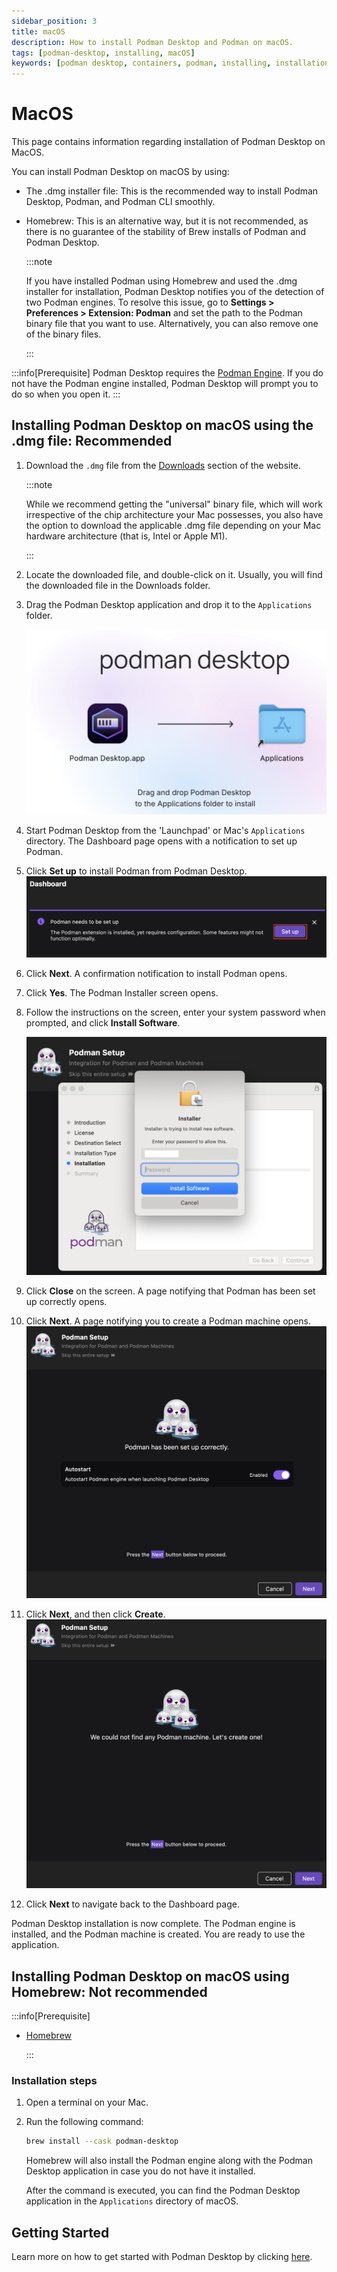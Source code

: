 ```yaml
---
sidebar_position: 3
title: macOS
description: How to install Podman Desktop and Podman on macOS.
tags: [podman-desktop, installing, macOS]
keywords: [podman desktop, containers, podman, installing, installation, macOS]
---
```


# MacOS

This page contains information regarding installation of Podman Desktop on MacOS.

You can install Podman Desktop on macOS by using:

- The .dmg installer file: This is the recommended way to install Podman Desktop, Podman, and Podman CLI smoothly.
- Homebrew: This is an alternative way, but it is not recommended, as there is no guarantee of the stability of Brew installs of Podman and Podman Desktop.

  :::note

  If you have installed Podman using Homebrew and used the .dmg installer for installation, Podman Desktop notifies you of the detection of two Podman engines. To resolve this issue, go to **Settings > Preferences > Extension: Podman** and set the path to the Podman binary file that you want to use. Alternatively, you can also remove one of the binary files.

  :::

:::info[Prerequisite]
Podman Desktop requires the [Podman Engine](https://docs.podman.io/en/latest/index.html). If you do not have the Podman engine installed, Podman Desktop will prompt you to do so when you open it.
:::

## Installing Podman Desktop on macOS using the .dmg file: Recommended

1. Download the `.dmg` file from the [Downloads](/downloads/macos) section of the website.

   :::note

   While we recommend getting the "universal" binary file, which will work irrespective of the chip architecture your Mac possesses, you also have the option to download the applicable .dmg file depending on your Mac hardware architecture (that is, Intel or Apple M1).

   :::

1. Locate the downloaded file, and double-click on it. Usually, you will find the downloaded file in the Downloads folder.

1. Drag the Podman Desktop application and drop it to the `Applications` folder.

   ![drag and drop the Podman Desktop application](img/click-and-drag.png)

1. Start Podman Desktop from the 'Launchpad' or Mac's `Applications` directory. The Dashboard page opens with a notification to set up Podman.

1. Click **Set up** to install Podman from Podman Desktop.
   ![set up button](img/podman-set-up-button.png)

1. Click **Next**. A confirmation notification to install Podman opens.
1. Click **Yes**. The Podman Installer screen opens.
1. Follow the instructions on the screen, enter your system password when prompted, and click **Install Software**.

   ![system password to install Podman](img/system-password.png)

1. Click **Close** on the screen. A page notifying that Podman has been set up correctly opens.
1. Click **Next**. A page notifying you to create a Podman machine opens.
   ![podman installed correctly notification](img/podman-installed-successfully.png)
1. Click **Next**, and then click **Create**.
   ![notification to create a podman machine](img/notification-to-create-podman-machine.png)
1. Click **Next** to navigate back to the Dashboard page.

Podman Desktop installation is now complete. The Podman engine is installed, and the Podman machine is created. You are ready to use the application.

## Installing Podman Desktop on macOS using Homebrew: Not recommended

:::info[Prerequisite]

- [Homebrew](https://brew.sh/)

  :::

### Installation steps

1. Open a terminal on your Mac.
2. Run the following command:

   ```sh
   brew install --cask podman-desktop
   ```

   Homebrew will also install the Podman engine along with the Podman Desktop application in case you do not have it installed.

   After the command is executed, you can find the Podman Desktop application in the `Applications` directory of macOS.

## Getting Started

Learn more on how to get started with Podman Desktop by clicking [here](/docs/containers).
